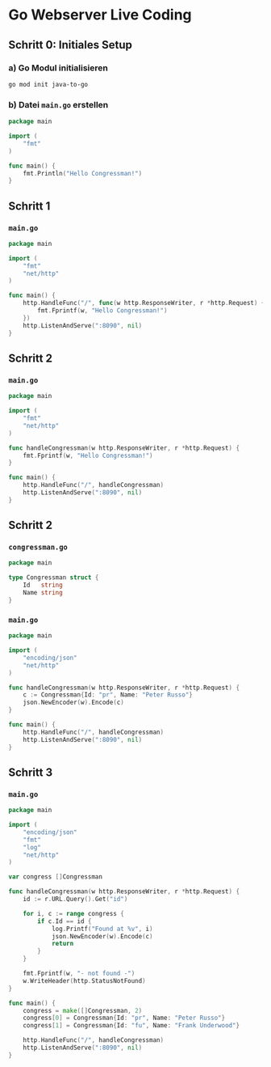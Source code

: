 # Go Webserver Live Coding 

## Schritt 0: Initiales Setup

### a) Go Modul initialisieren
```
go mod init java-to-go
```

### b) Datei `main.go` erstellen
```go
package main

import (
	"fmt"
)

func main() {
	fmt.Println("Hello Congressman!")
}
```


## Schritt 1

### `main.go`
```go
package main

import (
	"fmt"
	"net/http"
)

func main() {
	http.HandleFunc("/", func(w http.ResponseWriter, r *http.Request) {
		fmt.Fprintf(w, "Hello Congressman!")
	})
	http.ListenAndServe(":8090", nil)
}
```

## Schritt 2

### `main.go`
```go
package main

import (
	"fmt"
	"net/http"
)

func handleCongressman(w http.ResponseWriter, r *http.Request) {
	fmt.Fprintf(w, "Hello Congressman!")
}

func main() {
	http.HandleFunc("/", handleCongressman)
	http.ListenAndServe(":8090", nil)
}
```

## Schritt 2

### `congressman.go`
```go
package main

type Congressman struct {
	Id   string
	Name string
}
```

### `main.go`
```go
package main

import (
	"encoding/json"
	"net/http"
)

func handleCongressman(w http.ResponseWriter, r *http.Request) {
	c := Congressman{Id: "pr", Name: "Peter Russo"}
	json.NewEncoder(w).Encode(c)
}

func main() {
	http.HandleFunc("/", handleCongressman)
	http.ListenAndServe(":8090", nil)
}
```

## Schritt 3

### `main.go`
```go
package main

import (
	"encoding/json"
	"fmt"
	"log"
	"net/http"
)

var congress []Congressman

func handleCongressman(w http.ResponseWriter, r *http.Request) {
	id := r.URL.Query().Get("id")

	for i, c := range congress {
		if c.Id == id {
			log.Printf("Found at %v", i)
			json.NewEncoder(w).Encode(c)
			return
		}
	}

	fmt.Fprintf(w, "- not found -")
	w.WriteHeader(http.StatusNotFound)
}

func main() {
	congress = make([]Congressman, 2)
	congress[0] = Congressman{Id: "pr", Name: "Peter Russo"}
	congress[1] = Congressman{Id: "fu", Name: "Frank Underwood"}

	http.HandleFunc("/", handleCongressman)
	http.ListenAndServe(":8090", nil)
}
```